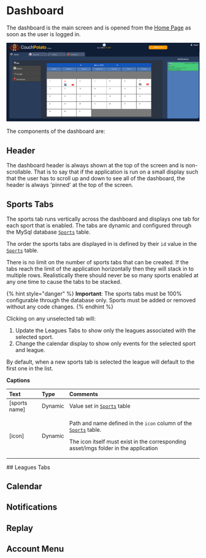 # Dashboard

The dashboard is the main screen and is opened from the [Home Page](home-page.md) as soon as the user is logged in.

![](../../.gitbook/assets/screen-shot-2020-03-02-at-2.50.48-pm.png)

The components of the dashboard are:

## Header

The dashboard header is always shown at the top of the screen and is non-scrollable. That is to say that if the application is run on a small display such that the user has to scroll up and down to see all of the dashboard, the header is always 'pinned' at the top of the screen.

## Sports Tabs

The sports tab runs vertically across the dashboard and displays one tab for each sport that is enabled. The tabs are dynamic and configured through the MySql database [`Sports`](../../database/objects/tables.md#sports) table. 

The order the sports tabs are displayed in is defined by their `id` value in the [`Sports`](../../database/objects/tables.md#sports)  table.

There is no limit on the number of sports tabs that can be created. If the tabs reach the limit of the application horizontally then they will stack in to multiple rows. Realistically there should never be so many sports enabled at any one time to cause the tabs to be stacked.

{% hint style="danger" %}
**Important**: The sports tabs must be 100% configurable through the database only. Sports must be added or removed without any code changes.
{% endhint %}

Clicking on any unselected tab will:

1. Update the Leagues Tabs to show only the leagues associated with the selected sport.
2. Change the calendar display to show only events for the selected sport and league.

By default, when a new sports tab is selected the league will default to the first one in the list.

**Captions**

<table>
  <thead>
    <tr>
      <th style="text-align:left">Text</th>
      <th style="text-align:left">Type</th>
      <th style="text-align:left">Comments</th>
    </tr>
  </thead>
  <tbody>
    <tr>
      <td style="text-align:left">[sports name]</td>
      <td style="text-align:left">Dynamic</td>
      <td style="text-align:left">Value set in <a href="../../database/objects/tables.md#sports"><code>Sports</code></a> table</td>
    </tr>
    <tr>
      <td style="text-align:left">[icon]</td>
      <td style="text-align:left">Dynamic</td>
      <td style="text-align:left">
        <p>Path and name defined in the <code>icon</code> column of the <a href="../../database/objects/tables.md#sports"><code>Sports</code></a> table.</p>
        <p>The icon itself must exist in the corresponding asset/imgs folder in the
          application</p>
      </td>
    </tr>
  </tbody>
</table>## Leagues Tabs



## Calendar

## Notifications



## Replay



## Account Menu

